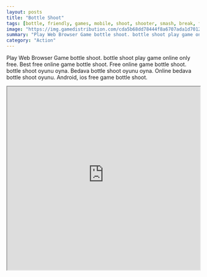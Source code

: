 ```yaml
---
layout: posts
title: "Bottle Shoot"
tags: [bottle, friendly, games, mobile, shoot, shooter, smash, break, free, online, games, oyna, game, free, games, play, play, games]
image: "https://img.gamedistribution.com/cda5b68dd78444f8a6707ada1d70121e.jpg"
summary: "Play Web Browser Game bottle shoot. bottle shoot play game online only free. Best free online game bottle shoot. Free online game bottle shoot. bottle shoot oyunu oyna. Bedava bottle shoot oyunu oyna. Online bedava bottle shoot oyunu. Android, ios free game bottle shoot."
category: "Action"
---
```


Play Web Browser Game bottle shoot. bottle shoot play game online only free. Best free online game bottle shoot. Free online game bottle shoot. bottle shoot oyunu oyna. Bedava bottle shoot oyunu oyna. Online bedava bottle shoot oyunu. Android, ios free game bottle shoot.

<iframe width="100%" height="480px;" src="https://html5.gamedistribution.com/cda5b68dd78444f8a6707ada1d70121e/"></iframe>